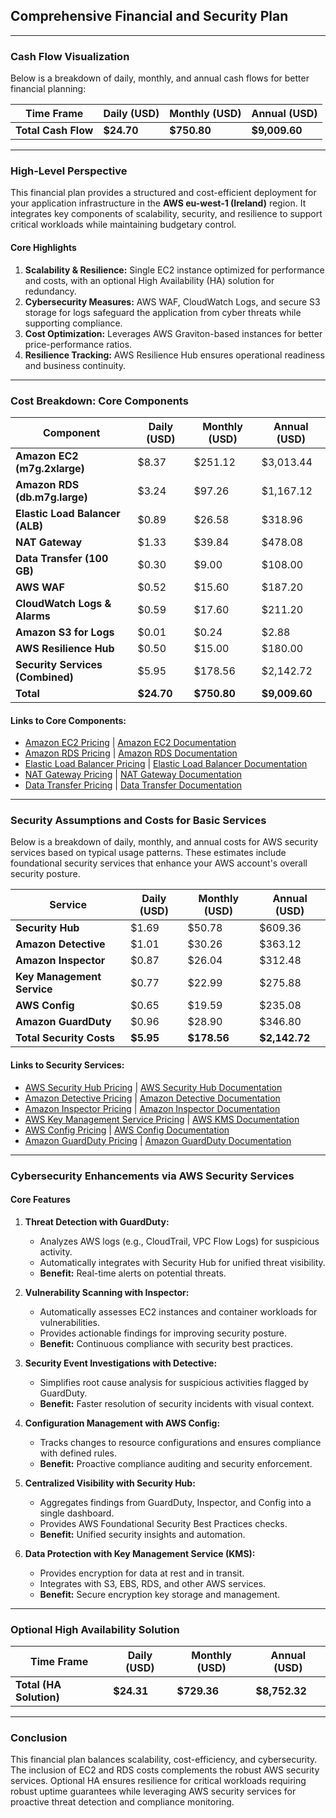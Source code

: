 ## Comprehensive Financial and Security Plan

---

### Cash Flow Visualization

Below is a breakdown of daily, monthly, and annual cash flows for better financial planning:

| **Time Frame**  | **Daily (USD)** | **Monthly (USD)** | **Annual (USD)** |
|------------------|-----------------|-------------------|------------------|
| **Total Cash Flow** | **$24.70**      | **$750.80**       | **$9,009.60**    |

---

### High-Level Perspective

This financial plan provides a structured and cost-efficient deployment for your application infrastructure in the **AWS eu-west-1 (Ireland)** region. It integrates key components of scalability, security, and resilience to support critical workloads while maintaining budgetary control.

#### Core Highlights
1. **Scalability & Resilience:** Single EC2 instance optimized for performance and costs, with an optional High Availability (HA) solution for redundancy.
2. **Cybersecurity Measures:** AWS WAF, CloudWatch Logs, and secure S3 storage for logs safeguard the application from cyber threats while supporting compliance.
3. **Cost Optimization:** Leverages AWS Graviton-based instances for better price-performance ratios.
4. **Resilience Tracking:** AWS Resilience Hub ensures operational readiness and business continuity.

---

### Cost Breakdown: Core Components

| **Component**          | **Daily (USD)** | **Monthly (USD)** | **Annual (USD)** |
|-------------------------|-----------------|-------------------|------------------|
| **Amazon EC2 (m7g.2xlarge)** | $8.37           | $251.12           | $3,013.44         |
| **Amazon RDS (db.m7g.large)** | $3.24           | $97.26            | $1,167.12         |
| **Elastic Load Balancer (ALB)** | $0.89           | $26.58            | $318.96           |
| **NAT Gateway**         | $1.33           | $39.84            | $478.08           |
| **Data Transfer (100 GB)** | $0.30           | $9.00             | $108.00           |
| **AWS WAF**             | $0.52           | $15.60            | $187.20           |
| **CloudWatch Logs & Alarms** | $0.59           | $17.60            | $211.20           |
| **Amazon S3 for Logs**  | $0.01           | $0.24             | $2.88             |
| **AWS Resilience Hub**  | $0.50           | $15.00            | $180.00           |
| **Security Services (Combined)** | $5.95           | $178.56           | $2,142.72         |
| **Total**               | **$24.70**      | **$750.80**       | **$9,009.60**    |

#### Links to Core Components:
- [Amazon EC2 Pricing](https://aws.amazon.com/ec2/pricing/) | [Amazon EC2 Documentation](https://docs.aws.amazon.com/ec2/)
- [Amazon RDS Pricing](https://aws.amazon.com/rds/pricing/) | [Amazon RDS Documentation](https://docs.aws.amazon.com/rds/)
- [Elastic Load Balancer Pricing](https://aws.amazon.com/elasticloadbalancing/pricing/) | [Elastic Load Balancer Documentation](https://docs.aws.amazon.com/elasticloadbalancing/)
- [NAT Gateway Pricing](https://aws.amazon.com/vpc/pricing/) | [NAT Gateway Documentation](https://docs.aws.amazon.com/vpc/)
- [Data Transfer Pricing](https://aws.amazon.com/ec2/pricing/on-demand/) | [Data Transfer Documentation](https://docs.aws.amazon.com/AWSEC2/latest/UserGuide/ec2-instance-network-bandwidth.html)

---

### Security Assumptions and Costs for Basic Services

Below is a breakdown of daily, monthly, and annual costs for AWS security services based on typical usage patterns. These estimates include foundational security services that enhance your AWS account's overall security posture.

| **Service**                 | **Daily (USD)** | **Monthly (USD)** | **Annual (USD)** |
|-----------------------------|-----------------|-------------------|------------------|
| **Security Hub**            | $1.69           | $50.78            | $609.36          |
| **Amazon Detective**        | $1.01           | $30.26            | $363.12          |
| **Amazon Inspector**        | $0.87           | $26.04            | $312.48          |
| **Key Management Service**  | $0.77           | $22.99            | $275.88          |
| **AWS Config**              | $0.65           | $19.59            | $235.08          |
| **Amazon GuardDuty**        | $0.96           | $28.90            | $346.80          |
| **Total Security Costs**    | **$5.95**       | **$178.56**       | **$2,142.72**    |

#### Links to Security Services:
- [AWS Security Hub Pricing](https://aws.amazon.com/security-hub/pricing/) | [AWS Security Hub Documentation](https://docs.aws.amazon.com/securityhub/)
- [Amazon Detective Pricing](https://aws.amazon.com/detective/pricing/) | [Amazon Detective Documentation](https://docs.aws.amazon.com/detective/)
- [Amazon Inspector Pricing](https://aws.amazon.com/inspector/pricing/) | [Amazon Inspector Documentation](https://docs.aws.amazon.com/inspector/)
- [AWS Key Management Service Pricing](https://aws.amazon.com/kms/pricing/) | [AWS KMS Documentation](https://docs.aws.amazon.com/kms/)
- [AWS Config Pricing](https://aws.amazon.com/config/pricing/) | [AWS Config Documentation](https://docs.aws.amazon.com/config/)
- [Amazon GuardDuty Pricing](https://aws.amazon.com/guardduty/pricing/) | [Amazon GuardDuty Documentation](https://docs.aws.amazon.com/guardduty/)

---

### Cybersecurity Enhancements via AWS Security Services

#### Core Features
1. **Threat Detection with GuardDuty:**
   - Analyzes AWS logs (e.g., CloudTrail, VPC Flow Logs) for suspicious activity.
   - Automatically integrates with Security Hub for unified threat visibility.
   - **Benefit:** Real-time alerts on potential threats.

2. **Vulnerability Scanning with Inspector:**
   - Automatically assesses EC2 instances and container workloads for vulnerabilities.
   - Provides actionable findings for improving security posture.
   - **Benefit:** Continuous compliance with security best practices.

3. **Security Event Investigations with Detective:**
   - Simplifies root cause analysis for suspicious activities flagged by GuardDuty.
   - **Benefit:** Faster resolution of security incidents with visual context.

4. **Configuration Management with AWS Config:**
   - Tracks changes to resource configurations and ensures compliance with defined rules.
   - **Benefit:** Proactive compliance auditing and security enforcement.

5. **Centralized Visibility with Security Hub:**
   - Aggregates findings from GuardDuty, Inspector, and Config into a single dashboard.
   - Provides AWS Foundational Security Best Practices checks.
   - **Benefit:** Unified security insights and automation.

6. **Data Protection with Key Management Service (KMS):**
   - Provides encryption for data at rest and in transit.
   - Integrates with S3, EBS, RDS, and other AWS services.
   - **Benefit:** Secure encryption key storage and management.

---

### Optional High Availability Solution

| **Time Frame**  | **Daily (USD)** | **Monthly (USD)** | **Annual (USD)** |
|------------------|-----------------|-------------------|------------------|
| **Total (HA Solution)** | **$24.31**      | **$729.36**       | **$8,752.32**    |

---

### Conclusion

This financial plan balances scalability, cost-efficiency, and cybersecurity. The inclusion of EC2 and RDS costs complements the robust AWS security services. Optional HA ensures resilience for critical workloads requiring robust uptime guarantees while leveraging AWS security services for proactive threat detection and compliance monitoring.
